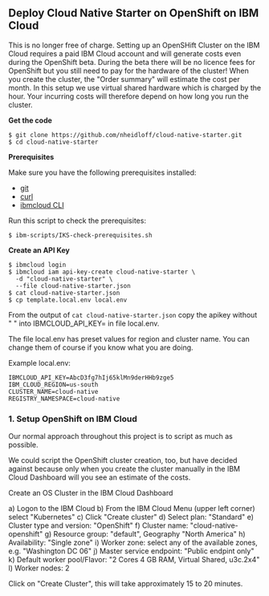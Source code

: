 ## Deploy Cloud Native Starter on OpenShift on IBM Cloud

This is no longer free of charge. Setting up an OpenSHift Cluster on the IBM Cloud requires a paid IBM Cloud account and will generate costs even during the OpenShift beta. During the beta there will be no licence fees for OpenShift but you still need to pay for the hardware of the cluster!
When you create the cluster, the "Order summary" will estimate the cost per month. In this setup we use virtual shared hardware which is charged by the hour. Your incurring costs will therefore depend on how long you run the cluster.

**Get the code**

```
$ git clone https://github.com/nheidloff/cloud-native-starter.git
$ cd cloud-native-starter
```

**Prerequisites**

Make sure you have the following prerequisites installed:

* [git](https://git-scm.com/book/en/v2/Getting-Started-Installing-Git) 
* [curl](https://curl.haxx.se/download.html)
* [ibmcloud CLI](https://cloud.ibm.com/docs/home/tools) 

Run this script to check the prerequisites:

```
$ ibm-scripts/IKS-check-prerequisites.sh
```

**Create an API Key**

```
$ ibmcloud login
$ ibmcloud iam api-key-create cloud-native-starter \
  -d "cloud-native-starter" \
  --file cloud-native-starter.json
$ cat cloud-native-starter.json
$ cp template.local.env local.env 
```

From the output of `cat cloud-native-starter.json` copy the apikey without " " into IBMCLOUD_API_KEY= in file local.env.

The file local.env has preset values for region and cluster name. You can change them of course if you know what you are doing.

Example local.env:

```
IBMCLOUD_API_KEY=AbcD3fg7hIj65klMn9derHHb9zge5
IBM_CLOUD_REGION=us-south
CLUSTER_NAME=cloud-native
REGISTRY_NAMESPACE=cloud-native
```

### 1. Setup OpenShift on IBM Cloud

Our normal approach throughout this project is to script as much as possible. 

We could script the OpenShift cluster creation, too, but have decided against because only when you create the cluster manually in the IBM Cloud Dashboard will you see an estimate of the costs.

Create an OS Cluster in the IBM Cloud Dashboard

  a) Logon to the IBM Cloud
  b) From the IBM Cloud Menu (upper left corner) select "Kubernetes"
  c) Click "Create cluster"
  d) Select plan: "Standard"
  e) Cluster type and version: "OpenShift"
  f) Cluster name: "cloud-native-openshift"
  g) Resource group: "default", Geography "North America"
  h) Availability: "Single zone"
  i) Worker zone: select any of the available zones, e.g. "Washington DC 06"
  j) Master service endpoint: "Public endpint only" 
  k) Default worker pool/Flavor: "2 Cores 4 GB RAM, Virtual Shared, u3c.2x4"
  l) Worker nodes: 2

Click on "Create Cluster", this will take approximately 15 to 20 minutes.





